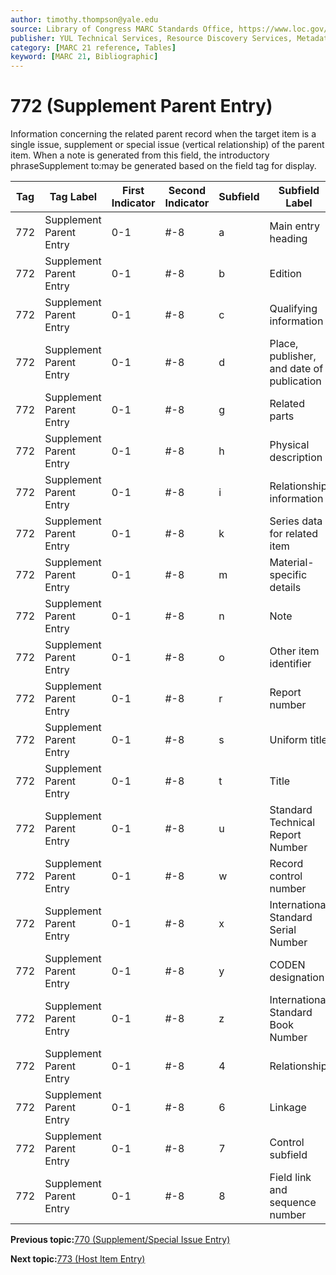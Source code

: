 ```yaml
---
author: timothy.thompson@yale.edu
source: Library of Congress MARC Standards Office, https://www.loc.gov/marc/bibliographic/bd772.html
publisher: YUL Technical Services, Resource Discovery Services, Metadata Services Unit
category: [MARC 21 reference, Tables]
keyword: [MARC 21, Bibliographic]
---
```


# 772 \(Supplement Parent Entry\)

Information concerning the related parent record when the target item is a single issue, supplement or special issue \(vertical relationship\) of the parent item. When a note is generated from this field, the introductory phraseSupplement to:may be generated based on the field tag for display.

|Tag|Tag Label|First Indicator|Second Indicator|Subfield|Subfield Label|Repeatable|
|---|---------|---------------|----------------|--------|--------------|----------|
|772|Supplement Parent Entry|0-1|\#-8|a|Main entry heading|F|
|772|Supplement Parent Entry|0-1|\#-8|b|Edition|F|
|772|Supplement Parent Entry|0-1|\#-8|c|Qualifying information|F|
|772|Supplement Parent Entry|0-1|\#-8|d|Place, publisher, and date of publication|F|
|772|Supplement Parent Entry|0-1|\#-8|g|Related parts|T|
|772|Supplement Parent Entry|0-1|\#-8|h|Physical description|F|
|772|Supplement Parent Entry|0-1|\#-8|i|Relationship information|T|
|772|Supplement Parent Entry|0-1|\#-8|k|Series data for related item|T|
|772|Supplement Parent Entry|0-1|\#-8|m|Material-specific details|F|
|772|Supplement Parent Entry|0-1|\#-8|n|Note|T|
|772|Supplement Parent Entry|0-1|\#-8|o|Other item identifier|T|
|772|Supplement Parent Entry|0-1|\#-8|r|Report number|T|
|772|Supplement Parent Entry|0-1|\#-8|s|Uniform title|F|
|772|Supplement Parent Entry|0-1|\#-8|t|Title|F|
|772|Supplement Parent Entry|0-1|\#-8|u|Standard Technical Report Number|F|
|772|Supplement Parent Entry|0-1|\#-8|w|Record control number|T|
|772|Supplement Parent Entry|0-1|\#-8|x|International Standard Serial Number|F|
|772|Supplement Parent Entry|0-1|\#-8|y|CODEN designation|F|
|772|Supplement Parent Entry|0-1|\#-8|z|International Standard Book Number|T|
|772|Supplement Parent Entry|0-1|\#-8|4|Relationship|T|
|772|Supplement Parent Entry|0-1|\#-8|6|Linkage|F|
|772|Supplement Parent Entry|0-1|\#-8|7|Control subfield|F|
|772|Supplement Parent Entry|0-1|\#-8|8|Field link and sequence number|T|

**Previous topic:**[770 \(Supplement/Special Issue Entry\)](../tables/770_bib_table.md)

**Next topic:**[773 \(Host Item Entry\)](../tables/773_bib_table.md)

